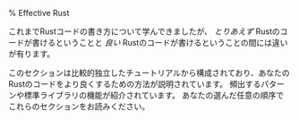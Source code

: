 % Effective Rust
<!-- % Effective Rust -->

<!-- So you’ve learned how to write some Rust code. But there’s a difference between -->
<!-- writing *any* Rust code and writing *good* Rust code. -->
これまでRustコードの書き方について学んできましたが、 *とりあえず* Rustのコードが書けるということと *良い* Rustのコードが書けるということの間には違いが有ります。


<!-- This section consists of relatively independent tutorials which show you how to -->
<!-- take your Rust to the next level. Common patterns and standard library features -->
<!-- will be introduced. Read these sections in any order of your choosing. -->
このセクションは比較的独立したチュートリアルから構成されており、あなたのRustのコードをより良くするための方法が説明されています。
頻出するパターンや標準ライブラリの機能が紹介されています。
あなたの選んだ任意の順序でこれらのセクションをお読みください。
